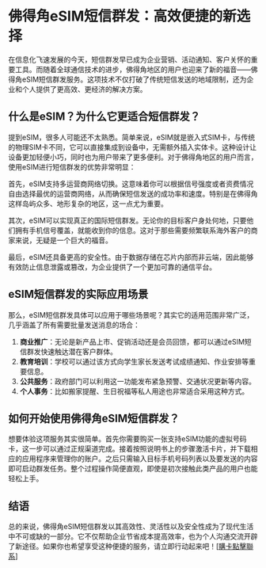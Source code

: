 # 佛得角eSIM短信群发：高效便捷的新选择

在信息化飞速发展的今天，短信群发早已成为企业营销、活动通知、客户关怀的重要工具。而随着全球通信技术的进步，佛得角地区的用户也迎来了新的福音——佛得角eSIM短信群发服务。这项技术不仅打破了传统短信发送的地域限制，还为企业和个人提供了更高效、更经济的解决方案。

## 什么是eSIM？为什么它更适合短信群发？

提到eSIM，很多人可能还不太熟悉。简单来说，eSIM就是嵌入式SIM卡，与传统的物理SIM卡不同，它可以直接集成到设备中，无需额外插入实体卡。这种设计让设备更加轻便小巧，同时也为用户带来了更多便利。对于佛得角地区的用户而言，使用eSIM进行短信群发的优势非常明显：

首先，eSIM支持多运营商网络切换。这意味着你可以根据信号强度或者资费情况自由选择最优的运营商网络，从而确保短信发送的成功率和速度。特别是在佛得角这样岛屿众多、地形复杂的地区，这一点尤为重要。

其次，eSIM可以实现真正的国际短信群发。无论你的目标客户身处何地，只要他们拥有手机信号覆盖，就能收到你的信息。这对于那些需要频繁联系海外客户的商家来说，无疑是一个巨大的福音。

最后，eSIM还具备更高的安全性。由于数据存储在芯片内部而非云端，因此能够有效防止信息泄露或篡改，为企业提供了一个更加可靠的通信平台。

## eSIM短信群发的实际应用场景

那么，eSIM短信群发具体可以应用于哪些场景呢？其实它的适用范围非常广泛，几乎涵盖了所有需要批量发送消息的场合：

1. **商业推广**：无论是新产品上市、促销活动还是会员回馈，都可以通过eSIM短信群发快速触达潜在客户群体。
2. **教育培训**：学校可以通过该方式向学生家长发送考试成绩通知、作业安排等重要信息。
3. **公共服务**：政府部门可以利用这一功能发布紧急预警、交通状况更新等内容。
4. **个人事务**：比如搬家提醒、生日祝福等私人用途也非常适合采用这种方式。

## 如何开始使用佛得角eSIM短信群发？

想要体验这项服务其实很简单。首先你需要购买一张支持eSIM功能的虚拟号码卡，这一步可以通过正规渠道完成。接着按照说明书上的步骤激活卡片，并下载相应的应用程序来管理你的账户。之后只需输入目标手机号码列表以及要发送的内容即可启动群发任务。整个过程操作简便直观，即使是初次接触此类产品的用户也能轻松上手。

## 结语

总的来说，佛得角eSIM短信群发以其高效性、灵活性以及安全性成为了现代生活中不可或缺的一部分。它不仅帮助企业节省成本提高效率，也为个人沟通交流开辟了新途径。如果你也希望享受这种便捷的服务，请立即行动起来吧！[[購卡點擊聯系](https://t.me/s/esim1088)]